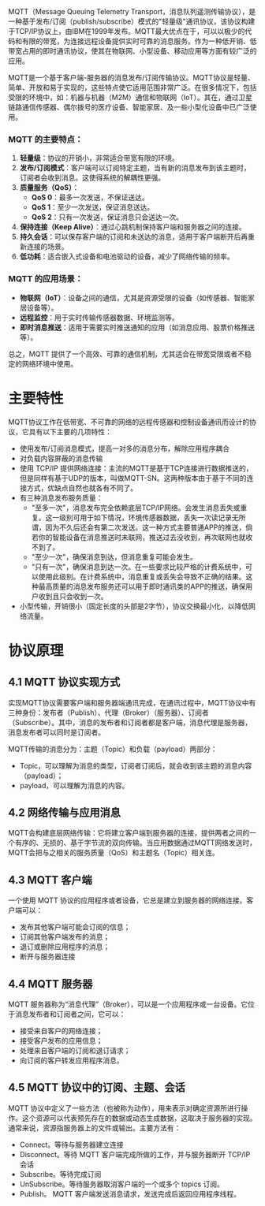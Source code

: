 MQTT（Message Queuing Telemetry Transport，消息队列遥测传输协议），是一种基于发布/订阅（publish/subscribe）模式的"轻量级"通讯协议，该协议构建于TCP/IP协议上，由IBM在1999年发布。MQTT最大优点在于，可以以极少的代码和有限的带宽，为连接远程设备提供实时可靠的消息服务。作为一种低开销、低带宽占用的即时通讯协议，使其在物联网、小型设备、移动应用等方面有较广泛的应用。

MQTT是一个基于客户端-服务器的消息发布/订阅传输协议。MQTT协议是轻量、简单、开放和易于实现的，这些特点使它适用范围非常广泛。在很多情况下，包括受限的环境中，如：机器与机器（M2M）通信和物联网（IoT）。其在，通过卫星链路通信传感器、偶尔拨号的医疗设备、智能家居、及一些小型化设备中已广泛使用。

### MQTT 的主要特点：

1. **轻量级**：协议的开销小，非常适合带宽有限的环境。
2. **发布/订阅模式**：客户端可以订阅特定主题，当有新的消息发布到该主题时，订阅者会收到消息。这使得系统的解耦性更强。
3. **质量服务（QoS）**：
    - **QoS 0**：最多一次发送，不保证送达。
    - **QoS 1**：至少一次发送，保证消息送达。
    - **QoS 2**：只有一次发送，保证消息只会送达一次。
4. **保持连接（Keep Alive）**：通过心跳机制保持客户端和服务器之间的连接。
5. **持久会话**：可以保存客户端的订阅和未送达的消息，适用于客户端断开后再重新连接的场景。
6. **低功耗**：适合嵌入式设备和电池驱动的设备，减少了网络传输的频率。

### MQTT 的应用场景：

- **物联网（IoT）**：设备之间的通信，尤其是资源受限的设备（如传感器、智能家居设备等）。
- **远程监控**：用于实时传输传感器数据、环境监测等。
- **即时消息推送**：适用于需要实时推送通知的应用（如消息应用、股票价格推送等）。

总之，MQTT 提供了一个高效、可靠的通信机制，尤其适合在带宽受限或者不稳定的网络环境中使用。

# 主要特性
MQTT协议工作在低带宽、不可靠的网络的远程传感器和控制设备通讯而设计的协议，它具有以下主要的几项特性：
- 使用发布/订阅消息模式，提高一对多的消息分布，解除应用程序耦合
- 对负载内容屏蔽的消息传输
- 使用 TCP/IP 提供网络连接：主流的MQTT是基于TCP连接进行数据推送的，但是同样有基于UDP的版本，叫做MQTT-SN。这两种版本由于基于不同的连接方式，优缺点自然也就各有不同了。
- 有三种消息发布服务质量：
	- "至多一次"，消息发布完全依赖底层TCP/IP网络。会发生消息丢失或重复。这一级别可用于如下情况，环境传感器数据，丢失一次读记录无所谓，因为不久后还会有第二次发送。这一种方式主要普通APP的推送，倘若你的智能设备在消息推送时未联网，推送过去没收到，再次联网也就收不到了。
	- "至少一次"，确保消息到达，但消息重复可能会发生。
	- "只有一次"，确保消息到达一次。在一些要求比较严格的计费系统中，可以使用此级别。在计费系统中，消息重复或丢失会导致不正确的结果。这种最高质量的消息发布服务还可以用于即时通讯类的APP的推送，确保用户收到且只会收到一次。
- 小型传输，开销很小（固定长度的头部是2字节），协议交换最小化，以降低网络流量。

# 协议原理
## 4.1 MQTT 协议实现方式
实现MQTT协议需要客户端和服务器端通讯完成，在通讯过程中，MQTT协议中有三种身份：发布者（Publish）、代理（Broker）（服务器）、订阅者（Subscribe）。其中，消息的发布者和订阅者都是客户端，消息代理是服务器，消息发布者可以同时是订阅者。

MQTT传输的消息分为：主题（Topic）和负载（payload）两部分：
- Topic，可以理解为消息的类型，订阅者订阅后，就会收到该主题的消息内容（payload）；
- payload，可以理解为消息的内容。

## 4.2 网络传输与应用消息
MQTT会构建底层网络传输：它将建立客户端到服务器的连接，提供两者之间的一个有序的、无损的、基于字节流的双向传输。当应用数据通过MQTT网络发送时，MQTT会把与之相关的服务质量（QoS）和主题名（Topic）相关连。

## 4.3 MQTT 客户端
一个使用 MQTT 协议的应用程序或者设备，它总是建立到服务器的网络连接。客户端可以：
- 发布其他客户端可能会订阅的信息；
- 订阅其他客户端发布的消息；
- 退订或删除应用程序的消息；
- 断开与服务器连接

## 4.4 MQTT 服务器
MQTT 服务器称为“消息代理”（Broker），可以是一个应用程序或一台设备。它位于消息发布者和订阅者之间，它可以：
- 接受来自客户的网络连接；
- 接受客户发布的应用信息；
- 处理来自客户端的订阅和退订请求；
- 向订阅的客户转发应用程序消息。

## 4.5 MQTT 协议中的订阅、主题、会话
MQTT 协议中定义了一些方法（也被称为动作），用来表示对确定资源所进行操作。这个资源可以代表预先存在的数据或动态生成数据，这取决于服务器的实现。通常来说，资源指服务器上的文件或输出。主要方法有：
- Connect。等待与服务器建立连接
- Disconnect。等待 MQTT 客户端完成所做的工作，并与服务器断开 TCP/IP 会话
- Subscribe。等待完成订阅
- UnSubscribe。等待服务器取消客户端的一个或多个 topics 订阅。
- Publish。 MQTT 客户端发送消息请求，发送完成后返回应用程序线程。

